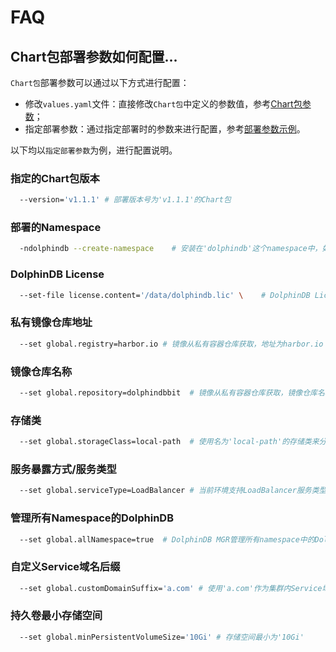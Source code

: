 # FAQ

## Chart包部署参数如何配置...

`Chart包`部署参数可以通过以下方式进行配置：
- 修改`values.yaml`文件：直接修改`Chart包`中定义的参数值，参考[Chart包参数](./deployment.md#chart包参数)；
- 指定部署参数：通过指定部署时的参数来进行配置，参考[部署参数示例](./deployment.md#部署参数示例)。

以下均以`指定部署参数`为例，进行配置说明。

### 指定的Chart包版本
```bash
  --version='v1.1.1' # 部署版本号为'v1.1.1'的Chart包
```

### 部署的Namespace
```bash
  -ndolphindb --create-namespace    # 安装在'dolphindb'这个namespace中，如果该namespace不存在，则自动创建
```


### DolphinDB License
```bash
  --set-file license.content='/data/dolphindb.lic' \    # DolphinDB License文件路径为当前执行机器的'/data/dolphindb.lic'
```

### 私有镜像仓库地址
```bash
  --set global.registry=harbor.io # 镜像从私有容器仓库获取，地址为harbor.io
```

### 镜像仓库名称
```bash
  --set global.repository=dolphindbbit  # 镜像从私有容器仓库获取，镜像仓库名称为dolphindbbit
```

### 存储类
```bash
  --set global.storageClass=local-path  # 使用名为'local-path'的存储类来分配PV和PVC
```

### 服务暴露方式/服务类型
```bash
  --set global.serviceType=LoadBalancer # 当前环境支持LoadBalancer服务类型，选择使用LoadBalancer对外提供服务
```

### 管理所有Namespace的DolphinDB
```bash
  --set global.allNamespace=true  # DolphinDB MGR管理所有namespace中的DolphinDB，可以在所有namespace中进行DolphinDB的增删改查操作
```

### 自定义Service域名后缀
```bash
  --set global.customDomainSuffix='a.com' # 使用'a.com'作为集群内Service域名后缀
```

### 持久卷最小存储空间
```bash
  --set global.minPersistentVolumeSize='10Gi' # 存储空间最小为'10Gi'
```
